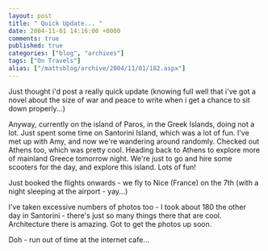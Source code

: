 ```yaml
---
layout: post
title: " Quick Update... "
date: 2004-11-01 14:16:00 +0000
comments: true
published: true
categories: ["blog", "archives"]
tags: ["On Travels"]
alias: ["/mattsblog/archive/2004/11/01/182.aspx"]
---
```

<!-- more -->

<P>Just thought i'd post a really quick update (knowing full well that i've got a novel about the size of war and peace to write when i get a chance to sit down properly...)</P>
 <P>Anyway,&nbsp;currently on the island of Paros, in the Greek Islands, doing not a lot. Just spent some time on Santorini Island, which was a lot of fun. I've met up with Amy, and now we're wandering around randomly. Checked out Athens too, which was pretty cool. Heading back to Athens to explore more of mainland Greece tomorrow night.&nbsp;We're just to go and hire some scooters for the day, and explore this island. Lots of fun!</P>
 <P>Just booked the flights onwards - we fly to Nice (France) on the 7th (with a night sleeping at the airport - yay...)</P>
 <P>I've taken excessive numbers of photos too - I took about 180&nbsp;the other day&nbsp;in Santorini - there's just so many things there that are cool. Architecture there is amazing. Got to get the photos up soon.</P>
 <P>Doh&nbsp;- run out of time at the internet cafe...</P>
